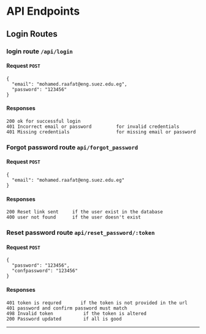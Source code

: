 # API Endpoints

## Login Routes

### login route `/api/login`

#### Request `POST`

```
{
  "email": "mohamed.raafat@eng.suez.edu.eg",
  "password": "123456"
}
```

#### Responses

```
200 ok for successful login
401 Incorrect email or password         for invalid credentials
401 Missing credentials                 for missing email or password
```

### Forgot password route `api/forgot_password`

#### Request `POST`

```
{
  "email": "mohamed.raafat@eng.suez.edu.eg"
}
```

#### Responses

```
200 Reset link sent     if the user exist in the database
400 user not found      if the user doesn't exist
```

### Reset password route `api/reset_password/:token`

#### Request `POST`

```
{
  "password": "123456",
  "confpassword": "123456"
}
```

#### Responses

```
401 token is requred       if the token is not provided in the url
401 password and confirm password must match
498 Invalid token           if the token is altered
200 Password updated        if all is good
```

---
